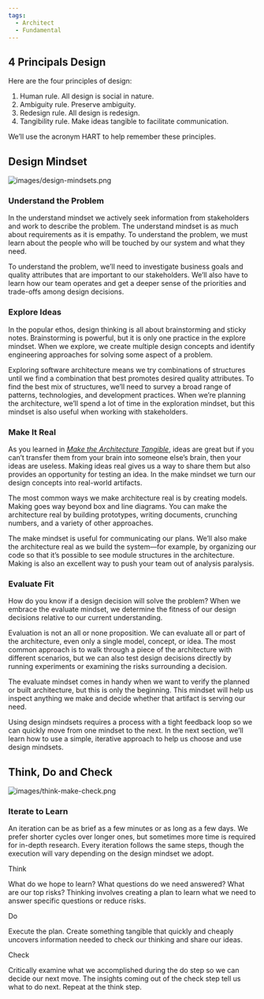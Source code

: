 ```yaml
---
tags:
  - Architect
  - Fundamental
---
```


## 4 Principals Design
Here are the four principles of design:
1. Human rule. All design is social in nature.
2. Ambiguity rule. Preserve ambiguity.
3. Redesign rule. All design is redesign.
4. Tangibility rule. Make ideas tangible to facilitate communication.

We’ll use the acronym HART to help remember these principles. 

## Design Mindset
![images/design-mindsets.png](https://learning.oreilly.com/api/v2/epubs/urn:orm:book:9781680502923/files/images/design-mindsets.png)

### Understand the Problem

In the understand mindset we actively seek information from stakeholders and work to describe the problem. The understand mindset is as much about requirements as it is empathy. To understand the problem, we must learn about the people who will be touched by our system and what they need.

To understand the problem, we’ll need to investigate business goals and quality attributes that are important to our stakeholders. We’ll also have to learn how our team operates and get a deeper sense of the priorities and trade-offs among design decisions.

### Explore Ideas

In the popular ethos, design thinking is all about brainstorming and sticky notes. Brainstorming is powerful, but it is only one practice in the explore mindset. When we explore, we create multiple design concepts and identify engineering approaches for solving some aspect of a problem.

Exploring software architecture means we try combinations of structures until we find a combination that best promotes desired quality attributes. To find the best mix of structures, we’ll need to survey a broad range of patterns, technologies, and development practices. When we’re planning the architecture, we’ll spend a lot of time in the exploration mindset, but this mindset is also useful when working with stakeholders.

### Make It Real

As you learned in [​_Make the Architecture Tangible_​](https://learning.oreilly.com/library/view/design-it/9781680502923/f_0020.xhtml#sec.tangibility.rule), ideas are great but if you can’t transfer them from your brain into someone else’s brain, then your ideas are useless. Making ideas real gives us a way to share them but also provides an opportunity for testing an idea. In the make mindset we turn our design concepts into real-world artifacts.

The most common ways we make architecture real is by creating models. Making goes way beyond box and line diagrams. You can make the architecture real by building prototypes, writing documents, crunching numbers, and a variety of other approaches.

The make mindset is useful for communicating our plans. We’ll also make the architecture real as we build the system—for example, by organizing our code so that it’s possible to see module structures in the architecture. Making is also an excellent way to push your team out of analysis paralysis.

### Evaluate Fit

How do you know if a design decision will solve the problem? When we embrace the evaluate mindset, we determine the fitness of our design decisions relative to our current understanding.

Evaluation is not an all or none proposition. We can evaluate all or part of the architecture, even only a single model, concept, or idea. The most common approach is to walk through a piece of the architecture with different scenarios, but we can also test design decisions directly by running experiments or examining the risks surrounding a decision.

The evaluate mindset comes in handy when we want to verify the planned or built architecture, but this is only the beginning. This mindset will help us inspect anything we make and decide whether that artifact is serving our need.

Using design mindsets requires a process with a tight feedback loop so we can quickly move from one mindset to the next. In the next section, we’ll learn how to use a simple, iterative approach to help us choose and use design mindsets.

## Think, Do and Check
![images/think-make-check.png](https://learning.oreilly.com/api/v2/epubs/urn:orm:book:9781680502923/files/images/think-make-check.png)

### Iterate to Learn

An iteration can be as brief as a few minutes or as long as a few days. We prefer shorter cycles over longer ones, but sometimes more time is required for in-depth research. Every iteration follows the same steps, though the execution will vary depending on the design mindset we adopt.

Think

What do we hope to learn? What questions do we need answered? What are our top risks? Thinking involves creating a plan to learn what we need to answer specific questions or reduce risks.

Do

Execute the plan. Create something tangible that quickly and cheaply uncovers information needed to check our thinking and share our ideas.

Check

Critically examine what we accomplished during the do step so we can decide our next move. The insights coming out of the check step tell us what to do next. Repeat at the think step.